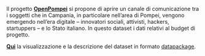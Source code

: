 Il progetto [**OpenPompei**](http://www.openpompei.it) si propone di aprire un canale di comunicazione tra i soggetti che in Campania, in particolare nell’area di Pompei, vengono emergendo nell’era digitale – innovatori sociali, attivisti, hackers, startuppers – e lo Stato italiano.
In questo dataset i dati relativi al budget di progetto.

[**Qui**](http://bit.ly/1EWDHBH) la visualizzazione e la descrizione del dataset in formato [datapackage](http://dataprotocols.org/data-packages/).
